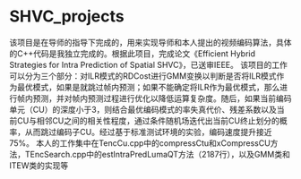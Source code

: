 # SHVC_projects
该项目是在导师的指导下完成的，用来实现导师和本人提出的视频编码算法，具体的C++代码是我独立完成的。根据此项目，完成论文《Efficient Hybrid Strategies for Intra Prediction of Spatial SHVC》，已送审IEEE。
该项目的工作可以分为三个部分：对ILR模式的RDCost进行GMM变换以判断是否将ILR模式作为最优模式，如果是就跳过帧内预测；如果不能确定将ILR作为最优模式，那么进行帧内预测，并对帧内预测过程进行优化以降低运算复杂度。随后，如果当前编码单元（CU）的深度小于3，则结合最优编码模式的率失真代价、残差系数以及当前CU与相邻CU之间的相关性程度，通过条件随机场迭代出当前CU终止划分的概率，从而跳过编码子CU。经过基于标准测试环境的实验，编码速度提升接近 75%。
本人的工作集中在TencCu.cpp中的compressCtu和xCompressCU方法，TEncSearch.cpp中的estIntraPredLumaQT方法（2187行），以及GMM类和ITEW类的实现等
